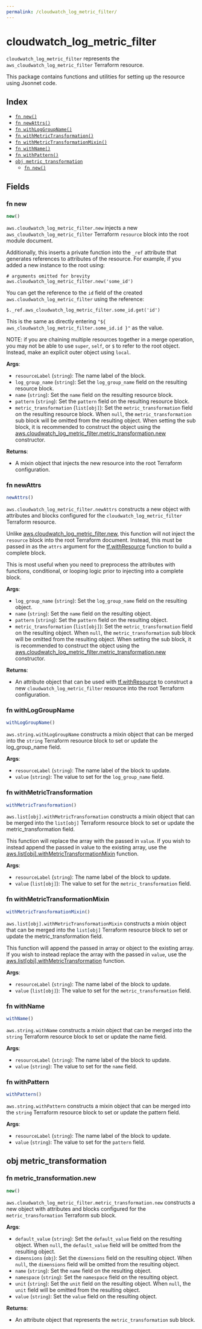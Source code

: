 ```yaml
---
permalink: /cloudwatch_log_metric_filter/
---
```


# cloudwatch_log_metric_filter

`cloudwatch_log_metric_filter` represents the `aws_cloudwatch_log_metric_filter` Terraform resource.



This package contains functions and utilities for setting up the resource using Jsonnet code.


## Index

* [`fn new()`](#fn-new)
* [`fn newAttrs()`](#fn-newattrs)
* [`fn withLogGroupName()`](#fn-withloggroupname)
* [`fn withMetricTransformation()`](#fn-withmetrictransformation)
* [`fn withMetricTransformationMixin()`](#fn-withmetrictransformationmixin)
* [`fn withName()`](#fn-withname)
* [`fn withPattern()`](#fn-withpattern)
* [`obj metric_transformation`](#obj-metric_transformation)
  * [`fn new()`](#fn-metric_transformationnew)

## Fields

### fn new

```ts
new()
```


`aws.cloudwatch_log_metric_filter.new` injects a new `aws_cloudwatch_log_metric_filter` Terraform `resource`
block into the root module document.

Additionally, this inserts a private function into the `_ref` attribute that generates references to attributes of the
resource. For example, if you added a new instance to the root using:

    # arguments omitted for brevity
    aws.cloudwatch_log_metric_filter.new('some_id')

You can get the reference to the `id` field of the created `aws.cloudwatch_log_metric_filter` using the reference:

    $._ref.aws_cloudwatch_log_metric_filter.some_id.get('id')

This is the same as directly entering `"${ aws_cloudwatch_log_metric_filter.some_id.id }"` as the value.

NOTE: if you are chaining multiple resources together in a merge operation, you may not be able to use `super`, `self`,
or `$` to refer to the root object. Instead, make an explicit outer object using `local`.

**Args**:
  - `resourceLabel` (`string`): The name label of the block.
  - `log_group_name` (`string`): Set the `log_group_name` field on the resulting resource block.
  - `name` (`string`): Set the `name` field on the resulting resource block.
  - `pattern` (`string`): Set the `pattern` field on the resulting resource block.
  - `metric_transformation` (`list[obj]`): Set the `metric_transformation` field on the resulting resource block. When `null`, the `metric_transformation` sub block will be omitted from the resulting object. When setting the sub block, it is recommended to construct the object using the [aws.cloudwatch_log_metric_filter.metric_transformation.new](#fn-metric_transformationnew) constructor.

**Returns**:
- A mixin object that injects the new resource into the root Terraform configuration.


### fn newAttrs

```ts
newAttrs()
```


`aws.cloudwatch_log_metric_filter.newAttrs` constructs a new object with attributes and blocks configured for the `cloudwatch_log_metric_filter`
Terraform resource.

Unlike [aws.cloudwatch_log_metric_filter.new](#fn-new), this function will not inject the `resource`
block into the root Terraform document. Instead, this must be passed in as the `attrs` argument for the
[tf.withResource](https://github.com/tf-libsonnet/core/tree/main/docs#fn-withresource) function to build a complete block.

This is most useful when you need to preprocess the attributes with functions, conditional, or looping logic prior to
injecting into a complete block.

**Args**:
  - `log_group_name` (`string`): Set the `log_group_name` field on the resulting object.
  - `name` (`string`): Set the `name` field on the resulting object.
  - `pattern` (`string`): Set the `pattern` field on the resulting object.
  - `metric_transformation` (`list[obj]`): Set the `metric_transformation` field on the resulting object. When `null`, the `metric_transformation` sub block will be omitted from the resulting object. When setting the sub block, it is recommended to construct the object using the [aws.cloudwatch_log_metric_filter.metric_transformation.new](#fn-metric_transformationnew) constructor.

**Returns**:
  - An attribute object that can be used with [tf.withResource](https://github.com/tf-libsonnet/core/tree/main/docs#fn-withresource) to construct a new `cloudwatch_log_metric_filter` resource into the root Terraform configuration.


### fn withLogGroupName

```ts
withLogGroupName()
```

`aws.string.withLogGroupName` constructs a mixin object that can be merged into the `string`
Terraform resource block to set or update the log_group_name field.



**Args**:
  - `resourceLabel` (`string`): The name label of the block to update.
  - `value` (`string`): The value to set for the `log_group_name` field.


### fn withMetricTransformation

```ts
withMetricTransformation()
```

`aws.list[obj].withMetricTransformation` constructs a mixin object that can be merged into the `list[obj]`
Terraform resource block to set or update the metric_transformation field.

This function will replace the array with the passed in `value`. If you wish to instead append the
passed in value to the existing array, use the [aws.list[obj].withMetricTransformationMixin](TODO) function.


**Args**:
  - `resourceLabel` (`string`): The name label of the block to update.
  - `value` (`list[obj]`): The value to set for the `metric_transformation` field.


### fn withMetricTransformationMixin

```ts
withMetricTransformationMixin()
```

`aws.list[obj].withMetricTransformationMixin` constructs a mixin object that can be merged into the `list[obj]`
Terraform resource block to set or update the metric_transformation field.

This function will append the passed in array or object to the existing array. If you wish
to instead replace the array with the passed in `value`, use the [aws.list[obj].withMetricTransformation](TODO)
function.


**Args**:
  - `resourceLabel` (`string`): The name label of the block to update.
  - `value` (`list[obj]`): The value to set for the `metric_transformation` field.


### fn withName

```ts
withName()
```

`aws.string.withName` constructs a mixin object that can be merged into the `string`
Terraform resource block to set or update the name field.



**Args**:
  - `resourceLabel` (`string`): The name label of the block to update.
  - `value` (`string`): The value to set for the `name` field.


### fn withPattern

```ts
withPattern()
```

`aws.string.withPattern` constructs a mixin object that can be merged into the `string`
Terraform resource block to set or update the pattern field.



**Args**:
  - `resourceLabel` (`string`): The name label of the block to update.
  - `value` (`string`): The value to set for the `pattern` field.


## obj metric_transformation



### fn metric_transformation.new

```ts
new()
```


`aws.cloudwatch_log_metric_filter.metric_transformation.new` constructs a new object with attributes and blocks configured for the `metric_transformation`
Terraform sub block.



**Args**:
  - `default_value` (`string`): Set the `default_value` field on the resulting object. When `null`, the `default_value` field will be omitted from the resulting object.
  - `dimensions` (`obj`): Set the `dimensions` field on the resulting object. When `null`, the `dimensions` field will be omitted from the resulting object.
  - `name` (`string`): Set the `name` field on the resulting object.
  - `namespace` (`string`): Set the `namespace` field on the resulting object.
  - `unit` (`string`): Set the `unit` field on the resulting object. When `null`, the `unit` field will be omitted from the resulting object.
  - `value` (`string`): Set the `value` field on the resulting object.

**Returns**:
  - An attribute object that represents the `metric_transformation` sub block.
